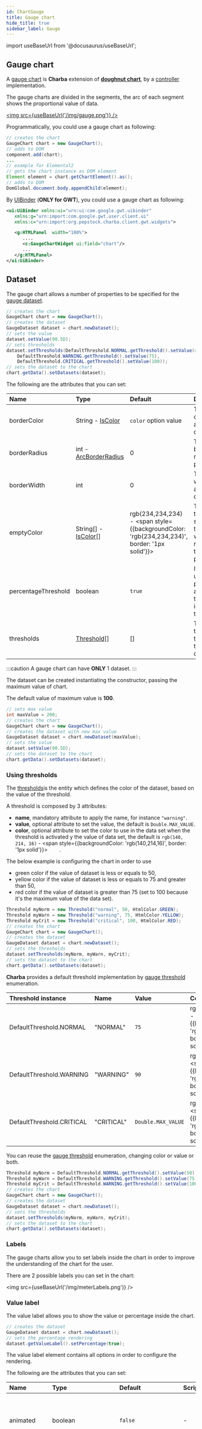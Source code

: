 ```yaml
---
id: ChartGauge
title: Gauge chart
hide_title: true
sidebar_label: Gauge
---
```

import useBaseUrl from '@docusaurus/useBaseUrl';

## Gauge chart

A [gauge chart](https://pepstock-org.github.io/Charba/5.1/org/pepstock/charba/client/impl/charts/GaugeChart.html) is **Charba** extension of **[doughnut chart](ChartDoughnut)**, by a [controller](../Controllers) implementation.

The gauge charts are divided in the segments, the arc of each segment shows the proportional value of data.

<a href="https://pepstock-org.github.io/Charba-Showcase/index.html?gallery=gauge"><img src={useBaseUrl('/img/gauge.png')} /></a>

Programmatically, you could use a gauge chart as following:

```java
// creates the chart	
GaugeChart chart = new GaugeChart();
// adds to DOM
component.add(chart);
...
// example for Elemental2
// gets the chart instance as DOM element
Element element = chart.getChartElement().as();
// adds to DOM
DomGlobal.document.body.appendChild(element);
```

By [UIBinder](http://www.gwtproject.org/doc/latest/DevGuideUiBinder.html) (**ONLY for GWT**), you could use a gauge chart as following:

```xml
<ui:UiBinder xmlns:ui="urn:ui:com.google.gwt.uibinder"
   xmlns:g="urn:import:com.google.gwt.user.client.ui"
   xmlns:c="urn:import:org.pepstock.charba.client.gwt.widgets">

   <g:HTMLPanel  width="100%">
      ....
      <c:GaugeChartWidget ui:field="chart"/>
      ...
   </g:HTMLPanel>
</ui:UiBinder> 
```

## Dataset

The gauge chart allows a number of properties to be specified for the [gauge dataset](https://pepstock-org.github.io/Charba/5.1/org/pepstock/charba/client/impl/charts/GaugeDataset.html). 

```java
// creates the chart
GaugeChart chart = new GaugeChart();
// creates the dataset
GaugeDataset dataset = chart.newDataset();
// sets the value
dataset.setValue(90.5D);
// sets thresholds
dataset.setThresholds(DefaultThreshold.NORMAL.getThreshold().setValue(40), 
	DefaultThreshold.WARNING.getThreshold().setValue(75), 
	DefaultThreshold.CRITICAL.getThreshold().setValue(100));
// sets the dataset to the chart
chart.getData().setDatasets(dataset);
```

The following are the attributes that you can set:

| Name | Type | Default | Description
|:-|:-|:-|:-
| borderColor | String - [IsColor](https://pepstock-org.github.io/Charba/5.1/org/pepstock/charba/client/colors/IsColor.html) | `color` option value | The border color of the arcs in the dataset.
| borderRadius | int - [ArcBorderRadius](https://pepstock-org.github.io/Charba/5.1/org/pepstock/charba/client/data/ArcBorderRadius.html) | 0 | The arc border radius (in pixels).
| borderWidth | int | 0 | The border width of the arcs in the dataset.
| emptyColor | String[] - [IsColor](https://pepstock-org.github.io/Charba/5.1/org/pepstock/charba/client/colors/IsColor.html)[] | rgb(234,234,234) - <span style={{backgroundColor: 'rgb(234,234,234)', border: '1px solid'}}>&nbsp;&nbsp;&nbsp;&nbsp;&nbsp;&nbsp;&nbsp;&nbsp;</span> | The color to fill the segment of the chart which represents the empty part.
| percentageThreshold | boolean | `true` | If `true`, it uses the percentage as threshold instead of the value. 
| thresholds | [Threshold](https://pepstock-org.github.io/Charba/5.1/org/pepstock/charba/client/impl/charts/Threshold.html)[] | [] | The thresholds to apply to the gauge dataset. 

:::caution
A gauge chart can have **ONLY** 1 dataset.
:::

The dataset can be created instantiating the constructor, passing the maximum value of chart.

The default value of maximum value is **100**.

```java
// sets max value
int maxValue = 200;
// creates the chart
GaugeChart chart = new GaugeChart();
// creates the dataset with new max value
GaugeDataset dataset = chart.newDataset(maxValue);
// sets the value
dataset.setValue(90.5D);
// sets the dataset to the chart
chart.getData().setDatasets(dataset);
```

### Using thresholds

The [thresholds](https://pepstock-org.github.io/Charba/5.1/org/pepstock/charba/client/impl/charts/Threshold.html)is the entity which defines the color of the dataset, based on the value of the threshold.

A threshold is composed by 3 attributes:

 * **name**, mandatory attribute to apply the name, for instance `"warning"`.
 * **value**, optional attribute to set the value, the default is `Double.MAX_VALUE`.
 * **color**, optional attribute to set the color to use in the data set when the threshold is activated y the value of data set, the default is `rgb(140, 214, 16)` - <span style={{backgroundColor: 'rgb(140,214,16)', border: '1px solid'}}>&nbsp;&nbsp;&nbsp;&nbsp;&nbsp;&nbsp;&nbsp;&nbsp;</span>.

The below example is configuring the chart in order to use
 
 * green color if the value of dataset is less or equals to 50,
 * yellow color if the value of dataset is less or equals to 75 and greater than 50, 
 * red color if the value of dataset is greater than 75 (set to 100 because it's the maximum value of the data set). 

```java
Threshold myNorm = new Threshold("normal", 50, HtmlColor.GREEN);
Threshold myWarn = new Threshold("warning", 75, HtmlColor.YELLOW);
Threshold myCrit = new Threshold("critical", 100, HtmlColor.RED);
// creates the chart
GaugeChart chart = new GaugeChart();
// creates the dataset
GaugeDataset dataset = chart.newDataset();
// sets the thresholds
dataset.setThresholds(myNorm, myWarn, myCrit); 
// sets the dataset to the chart
chart.getData().setDatasets(dataset);
```

**Charba** provides a default threshold implementation by [gauge threshold](https://pepstock-org.github.io/Charba/5.1/org/pepstock/charba/client/impl/charts/DefaultThreshold.html) enumeration.

| Threshold instance| Name | Value | Color |
|:-|:-|:-|:-
| DefaultThreshold.NORMAL | "NORMAL" | `75` | rgb(140, 214, 16) - <span style={{backgroundColor: 'rgb(140,214,16)', border: '1px solid'}}>&nbsp;&nbsp;&nbsp;&nbsp;&nbsp;&nbsp;&nbsp;&nbsp;</span>
| DefaultThreshold.WARNING | "WARNING" | `90` | rgb(239, 198, 0) - <span style={{backgroundColor: 'rgb(239,198,0)', border: '1px solid'}}>&nbsp;&nbsp;&nbsp;&nbsp;&nbsp;&nbsp;&nbsp;&nbsp;</span>
| DefaultThreshold.CRITICAL | "CRITICAL" | `Double.MAX_VALUE` | rgb(231, 24, 49) - <span style={{backgroundColor: 'rgb(231,24,49)', border: '1px solid'}}>&nbsp;&nbsp;&nbsp;&nbsp;&nbsp;&nbsp;&nbsp;&nbsp;</span>

You can reuse the [gauge threshold](https://pepstock-org.github.io/Charba/5.1/org/pepstock/charba/client/impl/charts/DefaultThreshold.html) enumeration, changing color or value or both.

```java
Threshold myNorm = DefaultThreshold.NORMAL.getThreshold().setValue(50).setColor(HtmlColor.GREEN);
Threshold myWarn = DefaultThreshold.WARNING.getThreshold().setValue(75).setColor(HtmlColor.YELLOW);
Threshold myCrit = DefaultThreshold.WARNING.getThreshold().setValue(100).setColor(HtmlColor.RED);
// creates the chart
GaugeChart chart = new GaugeChart();
// creates the dataset
GaugeDataset dataset = chart.newDataset();
// sets the thresholds
dataset.setThresholds(myNorm, myWarn, myCrit); 
// sets the dataset to the chart
chart.getData().setDatasets(dataset);
```

### Labels

The gauge charts allow you to set labels inside the chart in order to improve the understanding of the chart for the user.

There are 2 possible labels you can set in the chart:

<img src={useBaseUrl('/img/meterLabels.png')} />

### Value label

The value label allows you to show the value or percentage inside the chart.

```java
// creates the dataset
GaugeDataset dataset = chart.newDataset();
// sets the percentage rendering
dataset.getValueLabel().setPercentage(true);
```

The value label element contains all options in order to configure the rendering.

The following are the attributes that you can set:

| Name | Type | Default | Scriptable | Description
| :- | :- | :- | :- | :-
| animated | boolean | `false` | - |If the rendered label will be shown based on the animation of chart.
| autoFontSize | boolean | `true` | - | If `true`, the font size to applied to the rendered label is automatically calculated at runtime, otherwise uses the `size` property of the font.
| color | [IsColor](https://pepstock-org.github.io/Charba/5.1/org/pepstock/charba/client/colors/IsColor.html) | rgb(128, 128, 128) - <span style={{backgroundColor: 'rgb(128,128,128)', border: '1px solid'}}>&nbsp;&nbsp;&nbsp;&nbsp;&nbsp;&nbsp;&nbsp;&nbsp;</span> | [Yes](#scriptable) | Color of the content.
| display | boolean | `true` | - | If `true`, the value label is shown.
| font | [IsFont](https://pepstock-org.github.io/Charba/5.1/org/pepstock/charba/client/options/IsFont.html) | `null` | [Yes](#scriptable) | Font of rendered label. If `autoFontSize` is set to `true`, the `size` property is ignored because automatically calculated at runtime.<br/><br/>The default value is the font instance in the chart options.<br/>See [Font](../defaults/DefaultsCharts#font).
| format | [MeterFormatCallback](https://pepstock-org.github.io/Charba/5.1/org/pepstock/charba/client/callbacks/MeterFormatCallback.html) | `null` | [Yes](#scriptable) | The callback instance which format the value.
| percentage | boolean | `false` | - | If `true`, the rendered label will show the dataset value as a percentage.
| precision | int | `2` | - | The amount to decimals digits to apply to the value.

### Description label

The description label allows you to show a string as description inside the chart, below the [value label](#value-label).

```java
// creates the dataset
GaugeDataset dataset = chart.newDataset();
// enables rendering
dataset.getDescriptionLabel().setDisplay(true);
// enables rendering
dataset.getDescriptionLabel().setContent("RAM utilization");

```

The description label element contains all options in order to configure the rendering.

:::caution
This label only apply if **display** options of **[value label](#value-label)** is **true**.
:::

The following are the attributes that you can set:

| Name | Type | Default | Scriptable | Description
| :- | :- | :- | :- | :-
| autoFontSize | boolean | `true` | - | If `true`, the font size to applied to the rendered label is automatically calculated at runtime, otherwise uses the `size` property of the font.
| color | [IsColor](https://pepstock-org.github.io/Charba/5.1/org/pepstock/charba/client/colors/IsColor.html) | rgb(128, 128, 128) - <span style={{backgroundColor: 'rgb(128,128,128)', border: '1px solid'}}>&nbsp;&nbsp;&nbsp;&nbsp;&nbsp;&nbsp;&nbsp;&nbsp;</span> | [Yes](#scriptable) | Color of the content.
| content | String | `null` | [Yes](#scriptable) | The content of description label.
| display | boolean | `false` | - | If `true`, the value label is shown.
| font | [IsFont](https://pepstock-org.github.io/Charba/5.1/org/pepstock/charba/client/options/IsFont.html) | `null` | [Yes](#scriptable) | Font of rendered label. If `autoFontSize` is set to `true`, the `size` property is ignored because automatically calculated at runtime.<br/><br/>The default value is the font instance in the chart options.<br/>See [Font](../defaults/DefaultsCharts#font).

## Data structure

The data of a dataset for a gauge chart is specified as single value.

```java
// creates the dataset
GaugeDataset dataset = chart.newDataset();
// sets the value
dataset.setValue(90.5D);
```

:::caution
The `setData` methods are available, inherited by a doughnut dataset, but you can **NOT** use them otherwise an exception will throw.<br/>Use `setValue` instead.
:::

## Options

The gauge chart defines the following configuration options. It extends the [meter options](ChartMeter#options).

To set the options at chart level, you can get a typed object accordingly with the chart type.

```java
// creates the chart
GaugeChart chart = new GaugeChart();
// gets options
GaugeOptions options = chart.getOptions();
// sets options
options.setRender(Render.PERCENTAGE);
options.setPrecision(3);
```

See **[doughnut chart](ChartDoughnut#options)** configuration how to configure the gauge chart, in addition of following options:

| Name | Type | Default | Description
| :- | :- | :- | :-
| cutoutPercentage | String | `"90%"` | Immutable property, always "90%".
| circumference | double | `360` | Immutable property, always 360.
| rotation | double | `0` | Immutable property, always 0.

:::info
The gauge chart disables the legend, tooltips and animation components.
:::

## Scriptable

Scriptable options in the configuration accept a callback which is called for each animation cycle.

```java
// creates the chart
GaugeDataset dataset = chart.newDataset();
// sets the color
dataset.getValueLabel().setColor(new ColorCallback<MeterContext>(){

   @Override
   public IsColor invoke(MeterContext context){
      // logic
      return color;
   }
});
```

The callbacks are getting the only 1 argument, the [scriptable context](https://pepstock-org.github.io/Charba/5.1/org/pepstock/charba/client/impl/charts/MeterContext.html) which contains the context of the callback execution.

The context object contains the following properties:

| Name | Type | Description
| :- | :- | :-
| attributes | [NativeObjectContainer](https://pepstock-org.github.io/Charba/5.1/org/pepstock/charba/client/commons/NativeObjectContainer.html) | User object which you can store your options at runtime.
| chart | [IsChart](https://pepstock-org.github.io/Charba/5.1/org/pepstock/charba/client/IsChart.html) | Chart instance. 
| datasetLabel | String | The label of the dataset.
| easing | double | The easing of drawing (between 0 and 1) for animation.
| type | [ContextType](https://pepstock-org.github.io/Charba/5.1/org/pepstock/charba/client/items/ContextType.html) | The type of the context. It can be ONLY `ContextType.METER`.
| value | double | The value of meter or gauge dataset.

The gauge chart can provide scriptable options by the gauge data set and the labels.

The following options can be set by a callback:

| Name | Callback | Returned types
| :- | :- | :- 
| color | [ColorCallback](https://pepstock-org.github.io/Charba/5.1/org/pepstock/charba/client/callbacks/ColorCallback.html)&lt;MeterContext&gt; | String - [IsColor](https://pepstock-org.github.io/Charba/5.1/org/pepstock/charba/client/colors/IsColor.html)
| content | [MeterContentCallback](https://pepstock-org.github.io/Charba/5.1/org/pepstock/charba/client/callbacks/MeterContentCallback.html) | String
| font | [FontCallback](https://pepstock-org.github.io/Charba/5.1/org/pepstock/charba/client/callbacks/FontCallback.html)&lt;MeterContext&gt; | [FontItem](https://pepstock-org.github.io/Charba/5.1/org/pepstock/charba/client/items/FontItem.html)
| format | [MeterFormatCallback](https://pepstock-org.github.io/Charba/5.1/org/pepstock/charba/client/callbacks/MeterFormatCallback.html) | String

Here is an example fo value formatting.

<img src={useBaseUrl('/img/meterFormatting.png')} />

```java
// creates the dataset
GaugeDataset dataset = chart.newDataset();
// sets the formatter
dataset.getValueLabel().setFormatCallback(new MeterFormatCallback(){

   @Override
   public String invoke(MeterContext context){
      // logic
      return Utilities.applyPrecision(context.getValue(), 0) + " logged users";
   }
});
```